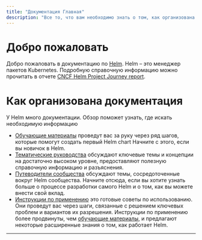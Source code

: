 ```yaml
---
title: "Документация Главная"
description: "Все то, что вам необходимо знать о том, как организована документация."
---
```


# Добро пожаловать

Добро пожаловать в документацию по [Helm](https://helm.sh/). Helm – это менеджер пакетов Kubernetes. Подробную справочную информацию можно прочитать в отчете
[CNCF Helm Project Journey
report](https://www.cncf.io/cncf-helm-project-journey/).

# Как организована документация

У Helm много документации. Обзор поможет узнать, где искать необходимую информацию

- [Обучающие материалы](https://helm.sh/docs/intro) проведут вас за руку через ряд шагов, которые помогут создать
  первый Helm chart Начните с этого, если вы новичок в Helm.
- [Тематические руководства](https://helm.sh/docs/topics) обсуждают ключевые темы и концепции на достаточно высоком уровне,
  предоставляют полезную справочную информацию и разъяснения.
- [Путеводители сообщества](https://helm.sh/docs/community) обсуждают темы, сосредоточенные вокруг Helm сообщества.
  Начните отсюда, если вы хотите узнать больше о процессе разработки самого Helm и о том, как вы можете внести свой вклад.
- [Инструкции по применению](https://helm.sh/docs/howto) это готовые советы по использованию.
  Они проведут вас через шаги, связанные с решением ключевых проблем и вариантов их разрешения.
  Инструкции по применению более продвинуты, чем [обучающие материалы](https://helm.sh/docs/intro), и предлагают некоторые расширенные знания о том, как работает Helm.
---
